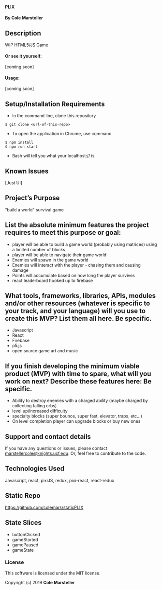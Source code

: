 
#### PLIX

#### By Cole Marsteller

## Description

WIP HTML5/JS Game

#### Or see it yourself:
[coming soon]

#### Usage:

[coming soon]

## Setup/Installation Requirements

* In the command line, clone this repository
```
$ git clone <url-of-this-repo>
```

* To open the application in Chrome, use command
```
$ npm install
$ npm run start
```
* Bash will tell you what your localhost://<port-goes-here> is

## Known Issues

[Just UI]

## Project’s Purpose

“build a world" survival game

## List the absolute minimum features the project requires to meet this purpose or goal:

* player will be able to build a game world (probably using matrices) using a limited number of blocks
* player will be able to navigate their game world
* Enemies will spawn in the game world
* Enemies will interact with the player - chasing them and causing damage
* Points will accumulate based on how long the player survives
* react leaderboard hooked up to firebase

## What tools, frameworks, libraries, APIs, modules and/or other resources (whatever is specific to your track, and your language) will you use to create this MVP? List them all here. Be specific.

* Javascript
* React
* Firebase
* p5.js
* open source game art and music

## If you finish developing the minimum viable product (MVP) with time to spare, what will you work on next? Describe these features here: Be specific.

* Ability to destroy enemies with a charged ability (maybe charged by collecting falling orbs)
* level up/increased difficulty
* specialty blocks (super bounce, super fast, elevator, traps, etc…)
* On level completion player can upgrade blocks or buy new ones

## Support and contact details

If you have any questions or issues, please contact marstellercole@knights.ucf.edu. Or, feel free to contribute to the code.

## Technologies Used

Javascript, react, pixiJS, redux, pixi-react, react-redux

## Static Repo

https://github.com/colemars/staticPLIX

## State Slices

* buttonClicked
* gameStarted
* gamePaused
* gameState


### License

This software is licensed under the MIT license.

Copyright (c) 2019 **Cole Marsteller**
